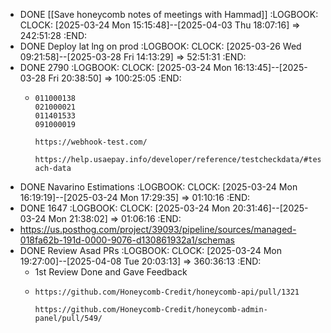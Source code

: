 - DONE [[Save honeycomb notes of meetings with Hammad]]
  :LOGBOOK:
  CLOCK: [2025-03-24 Mon 15:15:48]--[2025-04-03 Thu 18:07:16] =>  242:51:28
  :END:
- DONE Deploy lat lng on prod
  :LOGBOOK:
  CLOCK: [2025-03-26 Wed 09:21:58]--[2025-03-28 Fri 14:13:29] =>  52:51:31
  :END:
- DONE 2790
  :LOGBOOK:
  CLOCK: [2025-03-24 Mon 16:13:45]--[2025-03-28 Fri 20:38:50] =>  100:25:05
  :END:
	- ```apl
	  011000138
	  021000021
	  011401533
	  091000019
	  
	  https://webhook-test.com/
	  
	  https://help.usaepay.info/developer/reference/testcheckdata/#test-ach-data
	  ```
- DONE Navarino Estimations
  :LOGBOOK:
  CLOCK: [2025-03-24 Mon 16:19:19]--[2025-03-24 Mon 17:29:35] =>  01:10:16
  :END:
- DONE 1647
  :LOGBOOK:
  CLOCK: [2025-03-24 Mon 20:31:46]--[2025-03-24 Mon 21:38:02] =>  01:06:16
  :END:
- https://us.posthog.com/project/39093/pipeline/sources/managed-018fa62b-191d-0000-9076-d130861932a1/schemas
- DONE Review Asad PRs
  :LOGBOOK:
  CLOCK: [2025-03-24 Mon 19:27:00]--[2025-04-08 Tue 20:03:13] =>  360:36:13
  :END:
	- 1st Review Done and Gave Feedback
	- ```apl
	  https://github.com/Honeycomb-Credit/honeycomb-api/pull/1321
	  
	  https://github.com/Honeycomb-Credit/honeycomb-admin-panel/pull/549/
	  
	  ```